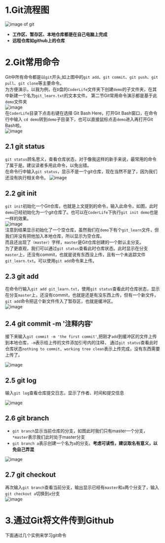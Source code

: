 # 1.Git流程图
![image of git](https://user-images.githubusercontent.com/81409445/128616993-b3ccbd72-d22c-46b9-9c9d-ae55be966826.png)
* **工作区、暂存区、本地仓库都是在自己电脑上完成**
* **远程仓库如github上的仓库**
# 2.Git常用命令
Git中所有命令都是以`git`开头,如上图中的`git add`、`git commit`、`git push`、`git pull`、`git clone`等主要命令。  
为方便演示，以我为例，在`D`盘的`CoderLife`文件夹下创建`demo`的子文件夹，在其中新建一个名为`git_learn.txt`的文本文件。
第二节Git常用命令演示都是基于此`demo`文件夹  
![image](https://user-images.githubusercontent.com/81409445/128617659-5a644198-4a58-4679-a9e6-f4d3b8e913ad.png)  
在`CoderLife`目录下点击右键在选择 Git Bash Here，打开Git Bash窗口，在命令行中输入 `cd demo`转到`demo`子目录下，也可以直接鼠标点击`demo`进入再打开Git Bash啦。  
![image](https://user-images.githubusercontent.com/81409445/128617859-966dcdae-ff38-439c-8246-a958801935ae.png)  
## 2.1 git status
`git status`顾名思义，查看仓库状态，对于像我这样的新手来说，最常用的命令了属于是。建议读者多用此命令，以免出错。  
在命令行中输入`git status`，显示不是一个git仓库，现在当然不是了，因为我们还没有执行相关命令。
![image](https://user-images.githubusercontent.com/81409445/128618021-e38d78be-cb20-4c16-b80c-c954c4ae0ad2.png)
## 2.2 git init
`git init`初始化一个Git仓库，也就是上文提到的命令，输入此命令，如图，此时`demo`已经初始化为一个git仓库了。也可以在`CoderLife`下执行`git init demo`也是一样的效果。  
![image](https://user-images.githubusercontent.com/81409445/128618401-dcc6f9c8-e614-4ec4-ae05-544da93513f7.png)  
注意到结果显示初始化了一个空仓库，虽然我们在`demo`下有个`git_learn`文件，但我们并没有把他加入本地仓库，所以显示为空仓库。  
而且还出现了`（master）`字样，`master`是Git仓库创建的一个默认主分支。  
为了更直观，我们可以通过`git status`查看此时仓库状态。此时显示在分支`master`上，还没有commit，也就是说有东西没上传，且有一个未追踪文件`git_learn.txt`。可以使用`git add`命令来上传。
## 2.3 git add
在命令行输入`git add git_learn.txt`，使用`git status`查看此时仓库状态，显示在分支`master`上，还没有commit，也就是还是有没东西上传，但有一个新文件，
`git add`命令把这个新文件传入了暂存区，也就是缓冲区。  
![image](https://user-images.githubusercontent.com/81409445/128618591-a7dafa76-4061-4ab9-b139-63e5252b543b.png)
## 2.4 git commit -m '注释内容'
接下来输入`git commit -m 'the first commit'`,把刚才`add`到缓冲区的文件上传到本地仓库，`-m`表示给上传的文件添加引号内的注释，
通过`git status`查看此时仓库状态`nothing to commit, working tree clean`表示上传完成，没有东西需要上传了。

![image](https://user-images.githubusercontent.com/81409445/128618902-a0ff6943-dcf0-46e6-8b05-a3fe0126550d.png)
## 2.5 git log
输入`git log`查看仓库提交日志，显示了作者、时间和提交信息

![image](https://user-images.githubusercontent.com/81409445/128619032-7c570d91-82f9-446c-9699-b420ac6f8ba7.png)
## 2.6 git branch
* `git branch`显示当前仓库的分支，如图此时我们只有master一个分支，`*master`表示我们此时处于master分支
* `git branch a`表示创建一个名为`a`的分支。**考虑可读性，建议取名有意义，以免自己弄混**

![image](https://user-images.githubusercontent.com/81409445/128619193-595d0683-d150-498d-a799-184f9b7b893d.png)
## 2.7 git checkout
再次输入`git branch`查看当前分支，输出显示已经有`master`和`a`两个分支了，输入`git checkout a`切换到`a`分支  
![image](https://user-images.githubusercontent.com/81409445/128620087-42dcb5b7-a936-450a-b487-d97baf91c02d.png)
# 3.通过Git将文件传到Github
下面通过几个实例来学习git命令


